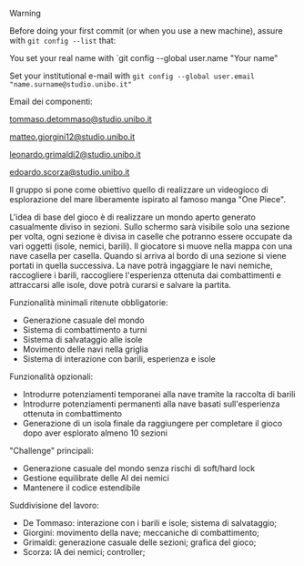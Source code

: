 > [!WARNING]
> Before doing your first commit (or when you use a new machine), assure with `git config --list` that:
> 
> You set your real name with `git config --global user.name "Your name"
> 
> Set your institutional e-mail with `git config --global user.email "name.surname@studio.unibo.it"`



Email dei componenti:

tommaso.detommaso@studio.unibo.it

matteo.giorgini12@studio.unibo.it

leonardo.grimaldi2@studio.unibo.it

edoardo.scorza@studio.unibo.it

Il gruppo si pone come obiettivo quello di realizzare un videogioco di esplorazione del mare liberamente ispirato al famoso manga "One Piece".

L'idea di base del gioco è di realizzare un mondo aperto generato casualmente diviso in sezioni. Sullo schermo sarà visibile solo una sezione per volta, ogni sezione è divisa in caselle che potranno essere occupate da vari oggetti (isole, nemici, barili). Il giocatore si muove nella mappa con una nave casella per casella. Quando si arriva al bordo di una sezione si viene portati in quella successiva. La nave potrà ingaggiare le navi nemiche, raccogliere i barili, raccogliere l'esperienza ottenuta dai combattimenti e attraccarsi alle isole, dove potrà curarsi e salvare la partita.

Funzionalità minimali ritenute obbligatorie:
* Generazione casuale del mondo
* Sistema di combattimento a turni
* Sistema di salvataggio alle isole
* Movimento delle navi nella griglia
* Sistema di interazione con barili, esperienza e isole

Funzionalità opzionali:
* Introdurre potenziamenti temporanei alla nave tramite la raccolta di barili
* Introdurre potenziamenti permanenti alla nave basati sull'esperienza ottenuta in combattimento
* Generazione di un isola finale da raggiungere per completare il gioco dopo aver esplorato almeno 10 sezioni

"Challenge" principali:
* Generazione casuale del mondo senza rischi di soft/hard lock
* Gestione equilibrate delle AI dei nemici
* Mantenere il codice estendibile

Suddivisione del lavoro:
* De Tommaso: interazione con i barili e isole; sistema di salvataggio;
* Giorgini: movimento della nave; meccaniche di combattimento;
* Grimaldi: generazione casuale delle sezioni; grafica del gioco;
* Scorza: IA dei nemici; controller;
